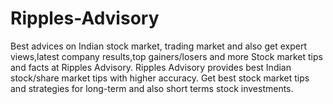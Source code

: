 # Ripples-Advisory
 Best advices on Indian stock market, trading market and also get expert views,latest company results,top gainers/losers and more Stock market tips and facts at Ripples Advisory.  Ripples Advisory provides best Indian stock/share market tips with higher accuracy. Get best stock market tips and strategies for long-term and also short terms stock investments.
